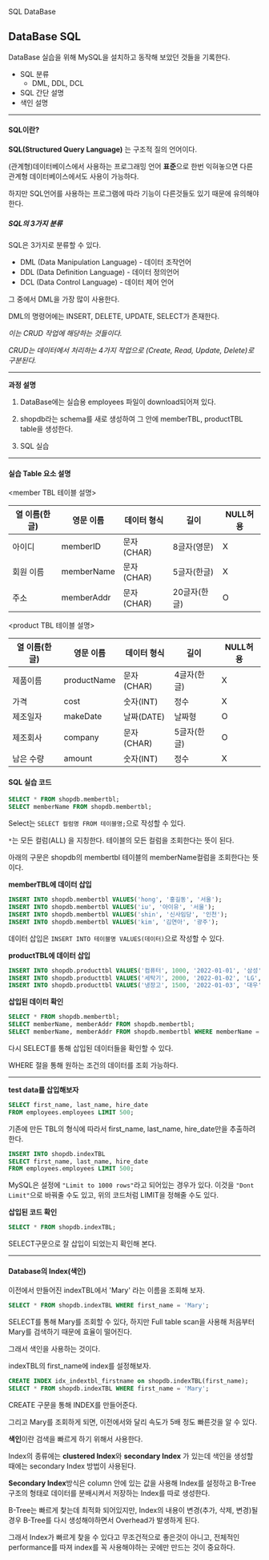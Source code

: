 SQL DataBase

## DataBase SQL

DataBase 실습을 위해 MySQL을 설치하고 동작해 보았던 것들을 기록한다.

- SQL 분류 
  - DML, DDL, DCL
- SQL 간단 설명
- 색인 설명



---



#### SQL이란?

**SQL(Structured Query Language)** 는 구조적 질의 언어이다.

(관계형)데이터베이스에서 사용하는 프로그래밍 언어 **표준**으로 한번 익혀놓으면 다른 관계형 데이터베이스에서도 사용이 가능하다.

하지만 SQL언어를 사용하는 프로그램에 따라 기능이 다른것들도 있기 때문에 유의해야 한다.



##### SQL의 3가지 분류

SQL은 3가지로 분류할 수 있다.

- DML (Data Manipulation Language) - 데이터 조작언어
- DDL (Data Definition Language) - 데이터 정의언어
- DCL (Data Control Language) - 데이터 제어 언어



그 중에서 DML을 가장 많이 사용한다.

DML의 명령어에는 INSERT, DELETE, UPDATE, SELECT가 존재한다.



<i>이는 CRUD 작업에 해당하는 것들이다.</i>

<i>CRUD는 데이터에서 처리하는 4가지 작업으로 (Create, Read, Update, Delete)로 구분된다.</i>



----



**과정 설명**

1. DataBase에는 실습용 employees 파일이 download되어져 있다.

2. shopdb라는 schema를 새로 생성하여 그 안에 memberTBL, productTBL table을 생성한다.
3. SQL 실습



---





#### 실습 Table 요소 설명

<member TBL 테이블 설명>

| 열 이름(한글) | 영문 이름  | 데이터 형식 | 길이         | NULL허용 |
| ------------- | ---------- | ----------- | ------------ | -------- |
| 아이디        | memberID   | 문자(CHAR)  | 8글자(영문)  | X        |
| 회원 이름     | memberName | 문자(CHAR)  | 5글자(한글)  | X        |
| 주소          | memberAddr | 문자(CHAR)  | 20글자(한글) | O        |

<product TBL 테이블 설명>

| 열 이름(한글) | 영문 이름   | 데이터 형식 | 길이        | NULL허용 |
| ------------- | ----------- | ----------- | ----------- | -------- |
| 제품이름      | productName | 문자(CHAR)  | 4글자(한글) | X        |
| 가격          | cost        | 숫자(INT)   | 정수        | X        |
| 제조일자      | makeDate    | 날짜(DATE)  | 날짜형      | O        |
| 제조회사      | company     | 문자(CHAR)  | 5글자(한글) | O        |
| 남은 수량     | amount      | 숫자(INT)   | 정수        | X        |



#### SQL 실습 코드



```sql
SELECT * FROM shopdb.membertbl;
SELECT memberName FROM shopdb.membertbl;
```

Select는 `SELECT 컬럼명 FROM 테이블명;`으로 작성할 수 있다.

`*`는 모든 컬럼(ALL) 을 지칭한다. 테이블의 모든 컬럼을 조회한다는 뜻이 된다.

아래의 구문은 shopdb의 membertbl 테이블의 memberName컬럼을 조회한다는 뜻이다.



**memberTBL에 데이터 삽입**

```SQL
INSERT INTO shopdb.membertbl VALUES('hong', '홍길동', '서울');
INSERT INTO shopdb.membertbl VALUES('iu', '아이유', '서울');
INSERT INTO shopdb.membertbl VALUES('shin', '신사임당', '인천');
INSERT INTO shopdb.membertbl VALUES('kim', '김연아', '광주');
```

데이터 삽입은 `INSERT INTO 테이블명 VALUES(데이터)`으로 작성할 수 있다.



**productTBL에 데이터 삽입**

```sql
INSERT INTO shopdb.producttbl VALUES('컴퓨터', 1000, '2022-01-01', '삼성', 5);
INSERT INTO shopdb.producttbl VALUES('세탁기', 2000, '2022-01-02', 'LG', 2);
INSERT INTO shopdb.producttbl VALUES('냉장고', 1500, '2022-01-03', '대우', 3);
```



**삽입된 데이터 확인**

```sql
SELECT * FROM shopdb.membertbl;
SELECT memberName, memberAddr FROM shopdb.membertbl;
SELECT memberName, memberAddr FROM shopdb.membertbl WHERE memberName = '아이유';
```

다시 SELECT를 통해 삽입된 데이터들을 확인할 수 있다.

WHERE 절을 통해 원하는 조건의 데이터를 조회 가능하다.



---



**test data를 삽입해보자**

```sql
SELECT first_name, last_name, hire_date
FROM employees.employees LIMIT 500;
```

기존에 만든 TBL의 형식에 따라서 first_name, last_name, hire_date만을 추출하려한다.

```sql
INSERT INTO shopdb.indexTBL
SELECT first_name, last_name, hire_date
FROM employees.employees LIMIT 500;
```

MySQL은 설정에 `"Limit to 1000 rows"`라고 되어있는 경우가 있다. 이것을 `"Dont Limit"`으로 바꿔줄 수도 있고, 위의 코드처럼 LIMIT을 정해줄 수도 있다.



**삽입된 코드 확인**

```SQL
SELECT * FROM shopdb.indexTBL;
```

SELECT구문으로 잘 삽입이 되었는지 확인해 본다.





---



#### Database의 Index(색인)



이전에서 만들어진 indexTBL에서 'Mary' 라는 이름을 조회해 보자.

```sql
SELECT * FROM shopdb.indexTBL WHERE first_name = 'Mary';
```

SELECT를 통해 Mary를 조회할 수 있다, 하지만 Full table scan을 사용해 처음부터 Mary를 검색하기 때문에 효율이 떨어진다.



그래서  색인을 사용하는 것이다.

indexTBL의 first_name에 index를 설정해보자.

```sql
CREATE INDEX idx_indextbl_firstname on shopdb.indexTBL(first_name);
SELECT * FROM shopdb.indexTBL WHERE first_name = 'Mary';
```

CREATE 구문을 통해 INDEX를 만들어준다.

그리고 Mary를 조회하게 되면, 이전에서와 달리 속도가 5배 정도 빠른것을 알 수 있다.





**색인**이란 검색을 빠르게 하기 위해서 사용한다.

Index의 종류에는 **clustered Index**와 **secondary Index** 가 있는데 색인을 생성할 때에는 secondary Index 방법이 사용된다.

**Secondary Index**방식은 column 안에 있는 값을 사용해 Index를 설정하고 B-Tree구조의 형태로 데이터를 분배시켜서 저장하는 Index를 따로 생성한다.

B-Tree는 빠르게 찾는데 최적화 되어있지만, Index의 내용이 변경(추가, 삭제, 변경)될 경우 B-Tree를 다시 생성해야하면서 Overhead가 발생하게 된다.

그래서 Index가 빠르게 찾을 수 있다고 무조건적으로 좋은것이 아니고, 전체적인 performance를 따져 index를 꼭 사용해야하는 곳에만 만드는 것이 중요하다.



